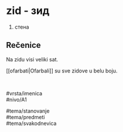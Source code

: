 # zid - зид

1. стена

## Rečenice

Na zidu visi veliki sat.

[[ofarbati|Ofarbali]] su sve zidove u belu boju.

<br>

#vrsta/imenica  
#nivo/A1  

#tema/stanovanje  
#tema/predmeti  
#tema/svakodnevica  

